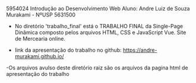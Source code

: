 5954024 Introdução ao Desenvolvimento Web
Aluno: Andre Luiz de Souza Murakami - NºUSP 5631500

- No diretório 'trabalho_final' está o TRABALHO FINAL da Single-Page Dinâmica composto pelos arquivos HTML, CSS e JavaScript Vue. Site de Mercearia online.

- link da apresentação do trabalho no github: https://andre-murakami.github.io/

-Os arquivos avulso deste diretório raiz são os arquivos da pagina html de apresentação do trabalho
  

